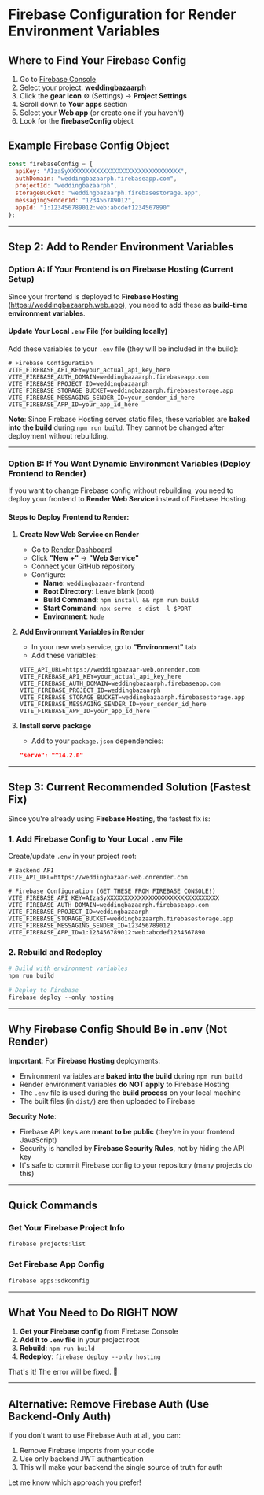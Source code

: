 # Firebase Configuration for Render Environment Variables

## Where to Find Your Firebase Config

1. Go to [Firebase Console](https://console.firebase.google.com)
2. Select your project: **weddingbazaarph**
3. Click the **gear icon** ⚙️ (Settings) → **Project Settings**
4. Scroll down to **Your apps** section
5. Select your **Web app** (or create one if you haven't)
6. Look for the **firebaseConfig** object

## Example Firebase Config Object
```javascript
const firebaseConfig = {
  apiKey: "AIzaSyXXXXXXXXXXXXXXXXXXXXXXXXXXXXXXXX",
  authDomain: "weddingbazaarph.firebaseapp.com",
  projectId: "weddingbazaarph",
  storageBucket: "weddingbazaarph.firebasestorage.app",
  messagingSenderId: "123456789012",
  appId: "1:123456789012:web:abcdef1234567890"
};
```

---

## Step 2: Add to Render Environment Variables

### Option A: If Your Frontend is on Firebase Hosting (Current Setup)

Since your frontend is deployed to **Firebase Hosting** (https://weddingbazaarph.web.app), you need to add these as **build-time environment variables**.

#### Update Your Local `.env` File (for building locally)

Add these variables to your `.env` file (they will be included in the build):

```env
# Firebase Configuration
VITE_FIREBASE_API_KEY=your_actual_api_key_here
VITE_FIREBASE_AUTH_DOMAIN=weddingbazaarph.firebaseapp.com
VITE_FIREBASE_PROJECT_ID=weddingbazaarph
VITE_FIREBASE_STORAGE_BUCKET=weddingbazaarph.firebasestorage.app
VITE_FIREBASE_MESSAGING_SENDER_ID=your_sender_id_here
VITE_FIREBASE_APP_ID=your_app_id_here
```

**Note**: Since Firebase Hosting serves static files, these variables are **baked into the build** during `npm run build`. They cannot be changed after deployment without rebuilding.

---

### Option B: If You Want Dynamic Environment Variables (Deploy Frontend to Render)

If you want to change Firebase config without rebuilding, you need to deploy your frontend to **Render Web Service** instead of Firebase Hosting.

#### Steps to Deploy Frontend to Render:

1. **Create New Web Service on Render**
   - Go to [Render Dashboard](https://dashboard.render.com)
   - Click **"New +"** → **"Web Service"**
   - Connect your GitHub repository
   - Configure:
     - **Name**: `weddingbazaar-frontend`
     - **Root Directory**: Leave blank (root)
     - **Build Command**: `npm install && npm run build`
     - **Start Command**: `npx serve -s dist -l $PORT`
     - **Environment**: `Node`

2. **Add Environment Variables in Render**
   - In your new web service, go to **"Environment"** tab
   - Add these variables:

   ```
   VITE_API_URL=https://weddingbazaar-web.onrender.com
   VITE_FIREBASE_API_KEY=your_actual_api_key_here
   VITE_FIREBASE_AUTH_DOMAIN=weddingbazaarph.firebaseapp.com
   VITE_FIREBASE_PROJECT_ID=weddingbazaarph
   VITE_FIREBASE_STORAGE_BUCKET=weddingbazaarph.firebasestorage.app
   VITE_FIREBASE_MESSAGING_SENDER_ID=your_sender_id_here
   VITE_FIREBASE_APP_ID=your_app_id_here
   ```

3. **Install serve package**
   - Add to your `package.json` dependencies:
   ```json
   "serve": "^14.2.0"
   ```

---

## Step 3: Current Recommended Solution (Fastest Fix)

Since you're already using **Firebase Hosting**, the fastest fix is:

### 1. Add Firebase Config to Your Local `.env` File

Create/update `.env` in your project root:

```env
# Backend API
VITE_API_URL=https://weddingbazaar-web.onrender.com

# Firebase Configuration (GET THESE FROM FIREBASE CONSOLE!)
VITE_FIREBASE_API_KEY=AIzaSyXXXXXXXXXXXXXXXXXXXXXXXXXXXXXXXX
VITE_FIREBASE_AUTH_DOMAIN=weddingbazaarph.firebaseapp.com
VITE_FIREBASE_PROJECT_ID=weddingbazaarph
VITE_FIREBASE_STORAGE_BUCKET=weddingbazaarph.firebasestorage.app
VITE_FIREBASE_MESSAGING_SENDER_ID=123456789012
VITE_FIREBASE_APP_ID=1:123456789012:web:abcdef1234567890
```

### 2. Rebuild and Redeploy

```powershell
# Build with environment variables
npm run build

# Deploy to Firebase
firebase deploy --only hosting
```

---

## Why Firebase Config Should Be in .env (Not Render)

**Important**: For **Firebase Hosting** deployments:
- Environment variables are **baked into the build** during `npm run build`
- Render environment variables **do NOT apply** to Firebase Hosting
- The `.env` file is used during the **build process** on your local machine
- The built files (in `dist/`) are then uploaded to Firebase

**Security Note**: 
- Firebase API keys are **meant to be public** (they're in your frontend JavaScript)
- Security is handled by **Firebase Security Rules**, not by hiding the API key
- It's safe to commit Firebase config to your repository (many projects do this)

---

## Quick Commands

### Get Your Firebase Project Info
```powershell
firebase projects:list
```

### Get Firebase App Config
```powershell
firebase apps:sdkconfig
```

---

## What You Need to Do RIGHT NOW

1. **Get your Firebase config** from Firebase Console
2. **Add it to `.env` file** in your project root
3. **Rebuild**: `npm run build`
4. **Redeploy**: `firebase deploy --only hosting`

That's it! The error will be fixed. 🎉

---

## Alternative: Remove Firebase Auth (Use Backend-Only Auth)

If you don't want to use Firebase Auth at all, you can:
1. Remove Firebase imports from your code
2. Use only backend JWT authentication
3. This will make your backend the single source of truth for auth

Let me know which approach you prefer!
